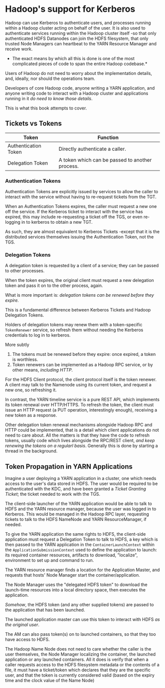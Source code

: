 <!---
  Licensed under the Apache License, Version 2.0 (the "License");
  you may not use this file except in compliance with the License.
  You may obtain a copy of the License at
  
   http://www.apache.org/licenses/LICENSE-2.0
  
  Unless required by applicable law or agreed to in writing, software
  distributed under the License is distributed on an "AS IS" BASIS,
  WITHOUT WARRANTIES OR CONDITIONS OF ANY KIND, either express or implied.
  See the License for the specific language governing permissions and
  limitations under the License. See accompanying LICENSE file.
-->
  
# Hadoop's support for Kerberos

Hadoop can use Kerberos to authenticate users, and processes running within a
Hadoop cluster acting on behalf of the user. It is also used to authenticate services running
within the Hadoop cluster itself -so that only authenticated HDFS Datanodes can join the HDFS
filesystem, that only trusted Node Managers can heartbeat to the YARN Resource Manager and
receive work.

* The exact means by which all this is done is one of the most complicated pieces of code to span the
entire Hadoop codebase.*
 
Users of Hadoop do not need to worry about the implementation details, and, ideally, nor should
the operations team.

Developers of core Hadoop code, anyone writing a YARN application, and anyone writing code
to interact with a Hadoop cluster and applications running in it *do need to know those details*.

This is what this book attempts to cover.

## Tickets vs Tokens


| Token                | Function                   |
|--------------------------|----------------------------------------------------|
|  Authentication Token | Directly authenticate a caller. |
| Delegation Token | A token which can be passed to another process. |


### Authentication Tokens

Authentication Tokens are explicitly issued by services to allow the caller to
interact with the service without having to re-request tickets from the TGT.

When an Authentication Tokens expires, the caller must request a new one off the service.
If the Kerberos ticket to interact with the service has expired, this may include
re-requesting a ticket off the TGS, or even re-logging in to kerberos to obtain a new TGT.

As such, they are almost equivalent to Kerberos Tickets -except that it is the 
distributed services themselves issuing the Authentication Token, not the TGS.

### Delegation Tokens

A delegation token is requested by a client of a service; they can be passed to
other processes. 

When the token expires, the original client must request a new delegation token
and pass it on to the other process, again.

What is more important is: *delegation tokens can be renewed before they expire.*

This is a fundamental difference between Kerberos Tickets and Hadoop Delegation Tokens.

Holders of delegation tokens may renew them with a token-specific `TokenRenewer` service,
so refresh them without needing the Kerberos credentials to log in to kerberos.

More subtly

1. The tokens must be renewed before they expire: once expired, a token is worthless.
1. Token renewers can be implemented as a Hadoop RPC service, or by other means, *including HTTP*.

For the HDFS Client protocol, the client protocol itself is the token renewer. A client may
talk to the Namenode using its current token, and request a new one, so refreshing it.

In contrast, the YARN timeline service is a pure REST API, which implements its token renewal over
HTTP/HTTPS. To refresh the token, the client must issue an HTTP request (a PUT operation, interestingly
enough), receiving a new token as a response.

Other delegation token renewal mechanisms alongside Hadoop RPC and HTTP could be implemented,
that is a detail which client applications do not need to care about. All the matters is that
they have the code to refresh tokens, usually code which lives alongside the RPC/REST client,
*and keep renewing the tokens on a regularl basis*. Generally this is done by starting
a thread in the background.





## Token Propagation in YARN Applications




Imagine a user deploying a YARN application in a cluster, one which needs
access to the user's data stored in HDFS. The user would be required to be authenticated with
the KDC, and have been granted a *Ticket Granting Ticket*; the ticket needed to work with
the TGS. 

The client-side launcher of the YARN application would be able to talk to HDFS and the YARN
resource manager, because the user was logged in to Kerberos. This would be managed in the Hadoop
RPC layer, requesting tickets to talk to the HDFS NameNode and YARN ResourceManager, if needed.

To give the YARN application the same rights to HDFS, the client-side application must
request a Delegation Token to talk to HDFS, a key which is then passed to the YARN application in
the `ContainerLaunchContext` within the `ApplicationSubmissionContext` used to define the
application to launch: its required container resources, artifacts to download, "localize",
environment to set up and command to run.

The YARN resource manager finds a location for the Application Master, and requests that
hosts' Node Manager start the container/application. 

The Node Manager uses the "delegated HDFS token" to download the launch-time resources into
a local directory space, then executes the application.

*Somehow*, the HDFS token (and any other supplied tokens) are passed to the application that
has been launched.

The launched application master can use this token to interact with HDFS *as the original user*.

The AM can also pass token(s) on to launched containers, so that they too have access to HDFS.


The Hadoop Name Node does not need to care whether the caller is the user themselves, the Node Manager
localizing the container, the launched application or any launched containers. All it does is verify
that when a caller requests access to the HDFS filesystem metadata or the contents of a file,
it must have a ticket/token which declares that they are the specific user, and that the token
is currently considered valid (based on the expiry time and the clock value of the Name Node)
